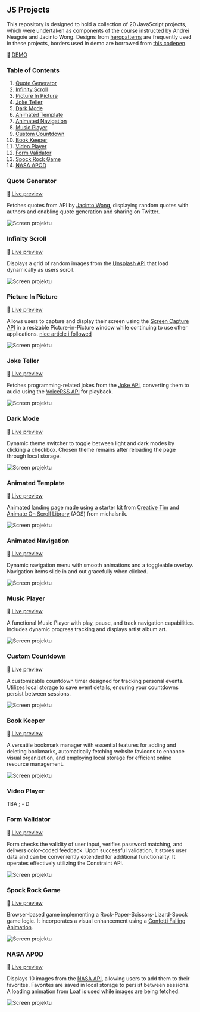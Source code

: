 ## JS Projects
This repository is designed to hold a collection of 20 JavaScript projects, which were undertaken as components of the course instructed by Andrei Neagoie and Jacinto Wong. Designs from [heropatterns](https://heropatterns.com) are frequently used in these projects, borders used in demo are borrowed from [this codepen](https://codepen.io/t_afif/pen/eYeqvMe).

:rocket: [DEMO](https://vermillion-puffpuff-312cf5.netlify.app)

### Table of Contents
1. [Quote Generator](#quote-generator)
2. [Infinity Scroll](#infinity-scroll)
3. [Picture In Picture](#picture-in-picture)
4. [Joke Teller](#joke-teller)
5. [Dark Mode](#dark-mode)
6. [Animated Template](#animated-template)
7. [Animated Navigation](#animated-navigation)
8. [Music Player](#music-player)
9. [Custom Countdown](#custom-countdown)
10. [Book Keeper](#book-keeper)
11. [Video Player](#video-player)
12. [Form Validator](#form-validator)
13. [Spock Rock Game](#spock-rock-game)
14. [NASA APOD](#nasa-apod)


### Quote Generator

:rocket: [Live preview](https://vermillion-puffpuff-312cf5.netlify.app/01-quote-generator/)

Fetches quotes from API by [Jacinto Wong](https://github.com/JacintoDesign), displaying random quotes with authors and enabling quote generation and sharing on Twitter.

![Screen projektu](01-quote-generator/Quotes.png)

### Infinity Scroll

:rocket: [Live preview](https://vermillion-puffpuff-312cf5.netlify.app/02-infinity-scroll/)

Displays a grid of random images from the [Unsplash API](https://unsplash.com/developers) that load dynamically as users scroll.

![Screen projektu](02-infinity-scroll/InfinityScroll.png)

### Picture In Picture

:rocket: [Live preview](https://vermillion-puffpuff-312cf5.netlify.app/03-picture-in-picture/)

Allows users to capture and display their screen using the [Screen Capture API](https://developer.mozilla.org/en-US/docs/Web/API/Screen_Capture_API/Using_Screen_Capture) in a resizable Picture-in-Picture window while continuing to use other applications. [nice article i followed](https://css-tricks.com/an-introduction-to-the-picture-in-picture-web-api/)

![Screen projektu](03-picture-in-picture/PictureInPicture.png)

### Joke Teller

:rocket: [Live preview](https://vermillion-puffpuff-312cf5.netlify.app/04-joke-teller/)

Fetches programming-related jokes from the [Joke API](https://sv443.net/jokeapi/v2/), converting them to audio using the [VoiceRSS API](https://www.voicerss.org/api/) for playback.

![Screen projektu](04-joke-teller/JokesOnYou.png)

### Dark Mode

:rocket: [Live preview](https://vermillion-puffpuff-312cf5.netlify.app/05-light-dark-mode/)

Dynamic theme switcher to toggle between light and dark modes by clicking a checkbox. Chosen theme remains after reloading the page through local storage.

![Screen projektu](05-light-dark-mode/LightDarkMode.png)

### Animated Template

:rocket: [Live preview](https://vermillion-puffpuff-312cf5.netlify.app/06-animated-template/)

Animated landing page made using a starter kit from [Creative Tim](https://www.creative-tim.com/learning-lab/tailwind-starter-kit/landing) and [Animate On Scroll Library](https://github.com/michalsnik/aos) (AOS) from michalsnik.

![Screen projektu](06-animated-template/AnimatedTemplate.png)

### Animated Navigation

:rocket: [Live preview](https://vermillion-puffpuff-312cf5.netlify.app/07-animated-navigation/)

Dynamic navigation menu with smooth animations and a toggleable overlay. Navigation items slide in and out gracefully when clicked.

![Screen projektu](07-animated-navigation/AnimatedNavigation.png)

### Music Player

:rocket: [Live preview](https://vermillion-puffpuff-312cf5.netlify.app/08-music-player/)

A functional Music Player with play, pause, and track navigation capabilities. Includes dynamic progress tracking and displays artist album art.

![Screen projektu](08-music-player/MusicPlayer.png)

### Custom Countdown

:rocket: [Live preview](https://vermillion-puffpuff-312cf5.netlify.app/09-custom-countdown/)

A customizable countdown timer designed for tracking personal events. Utilizes local storage to save event details, ensuring your countdowns persist between sessions.

![Screen projektu](09-custom-countdown/CustomCountdown.png)

### Book Keeper

:rocket: [Live preview](https://vermillion-puffpuff-312cf5.netlify.app/10-book-keeper/)

A versatile bookmark manager with essential features for adding and deleting bookmarks, automatically fetching website favicons to enhance visual organization, and employing local storage for efficient online resource management.

![Screen projektu](10-book-keeper/BookKeeper.png)

### Video Player

TBA ; - D

### Form Validator

:rocket: [Live preview](https://vermillion-puffpuff-312cf5.netlify.app/12-form-validator/)

Form checks the validity of user input, verifies password matching, and delivers color-coded feedback. Upon successful validation, it stores user data and can be conveniently extended for additional functionality. It operates effectively utilizing the Constraint API.

![Screen projektu](12-form-validator/FormValidator.png)
 
### Spock Rock Game

:rocket: [Live preview](https://vermillion-puffpuff-312cf5.netlify.app/13-spock-rock-game/)

Browser-based game implementing a Rock-Paper-Scissors-Lizard-Spock game logic. It incorporates a visual enhancement using a [Confetti Falling Animation](https://www.cssscript.com/confetti-falling-animation/).

![Screen projektu](13-spock-rock-game/SpockRockGame.png)

### NASA APOD

:rocket: [Live preview](https://vermillion-puffpuff-312cf5.netlify.app/14-nasa-apod/)

Displays 10 images from the [NASA API](https://api.nasa.gov), allowing users to add them to their favorites. Favorites are saved in local storage to persist between sessions. A loading animation from [Loaf](https://getloaf.io) is used while images are being fetched.

![Screen projektu](14-nasa-apod/NasaApod.png)
